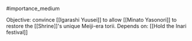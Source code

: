 #importance_medium 

Objective: convince [[Igarashi Yuusei]] to allow [[Minato Yasonori]] to restore the [[Shrine]]'s unique Meiji-era torii.
Depends on: [[Hold the Inari festival]]